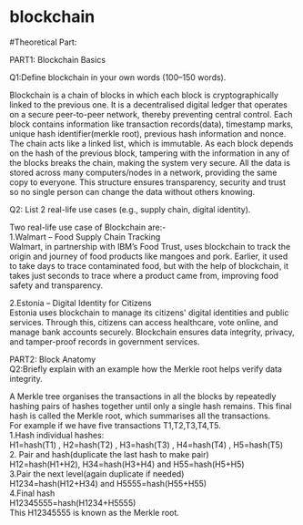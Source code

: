 # blockchain
#Theoretical Part:  

PART1: Blockchain Basics  


Q1:Define blockchain in your own words (100–150 words).  

Blockchain is a chain of blocks in which each block is cryptographically linked to the previous one. It is a decentralised digital ledger that operates on a secure peer-to-peer network, thereby preventing central control. Each block contains information like transaction records(data), timestamp marks, unique hash identifier(merkle root), previous hash information and nonce. The chain acts like a linked list, which is immutable. As each block depends on the hash of the previous block, tampering with the information in any of the blocks breaks the chain, making the system very secure. All the data is stored across many computers/nodes in a network, providing the same copy to everyone. This structure ensures transparency, security and trust so no single person can change the data without others knowing.


Q2: List 2 real-life use cases (e.g., supply chain, digital identity).  

Two real-life use case of Blockchain are:-  
1.Walmart – Food Supply Chain Tracking  
Walmart, in partnership with IBM’s Food Trust, uses blockchain to track the origin and journey of food products like mangoes and pork. Earlier, it used to take days to trace contaminated food, but with the help of blockchain, it takes just seconds to trace where a product came from, improving food safety and transparency.  

2.Estonia – Digital Identity for Citizens  
Estonia uses blockchain to manage its citizens' digital identities and public services. Through this, citizens can access healthcare, vote online, and manage bank accounts securely. Blockchain ensures data integrity, privacy, and tamper-proof records in government services.  


PART2: Block Anatomy  
Q2:Briefly explain with an example how the Merkle root helps verify data integrity.  


A Merkle tree organises the transactions in all the blocks by repeatedly hashing pairs of hashes together until only a single hash remains. This final hash is called the Merkle root, which summarises all the transactions.  
For example if we have five transactions T1,T2,T3,T4,T5.  
1.Hash individual hashes:  
H1=hash(T1) , H2=hash(T2) , H3=hash(T3) , H4=hash(T4) , H5=hash(T5)  
2. Pair and hash(duplicate the last hash to make pair)  
H12=hash(H1+H2), H34=hash(H3+H4) and H55=hash(H5+H5)  
3.Pair the next level(again duplicate if needed)  
H1234=hash(H12+H34) and H5555=hash(H55+H55)  
4.Final hash  
H12345555=hash(H1234+H5555)  
This H12345555 is known as the Merkle root.






